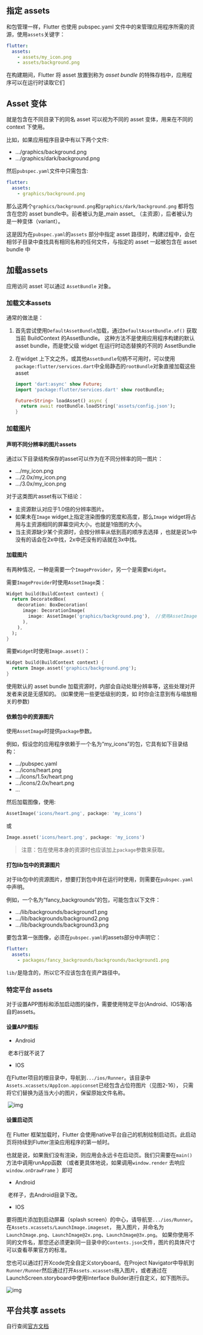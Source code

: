 ## 指定 assets

和包管理一样，Flutter 也使用 pubspec.yaml 文件中的来管理应用程序所需的资源，使用`assets`关键字：

```yaml
flutter:
  assets:
    - assets/my_icon.png
    - assets/background.png
```

在构建期间，Flutter 将 asset 放置到称为 *asset bundle* 的特殊存档中，应用程序可以在运行时读取它们

## Asset 变体

就是包含在不同目录下的同名 asset 可以视为不同的 asset 变体，用来在不同的 context 下使用。

比如，如果应用程序目录中有以下两个文件:

- …/graphics/background.png
- …/graphics/dark/background.png

然后`pubspec.yaml`文件中只需包含:

```yaml
flutter:
  assets:
    - graphics/background.png
```

那么这两个`graphics/background.png`和`graphics/dark/background.png` 都将包含在您的 asset bundle中。前者被认为是_main asset_ （主资源），后者被认为是一种变体（variant）。

这是因为在`pubspec.yaml`的`assets` 部分中指定 asset 路径时，构建过程中，会在相邻子目录中查找具有相同名称的任何文件，与指定的 asset 一起被包含在 asset bundle 中

## 加载assets

应用访问 asset 可以通过 `AssetBundle` 对象。

### 加载文本assets

通常的做法是：

1. 首先尝试使用`DefaultAssetBundle`加载，通过`DefaultAssetBundle.of()` 获取当前 BuildContext 的AssetBundle。 这种方法不是使用应用程序构建的默认 asset bundle，而是使父级 widget 在运行时动态替换的不同的 AssetBundle

1. 在widget 上下文之外，或其他`AssetBundle`句柄不可用时，可以使用`package:flutter/services.dart`中全局静态的`rootBundle`对象直接加载这些 asset

   ```dart
   import 'dart:async' show Future;
   import 'package:flutter/services.dart' show rootBundle;
   
   Future<String> loadAsset() async {
     return await rootBundle.loadString('assets/config.json');
   }
   ```

### 加载图片

#### 声明不同分辨率的图片assets

通过以下目录结构保存的asset可以作为在不同分辨率的同一图片：

- …/my_icon.png
- …/2.0x/my_icon.png
- …/3.0x/my_icon.png

对于这类图片asset有以下结论：

- 主资源默认对应于1.0倍的分辨率图片。
- 如果未在`Image` widget上指定渲染图像的宽度和高度，那么`Image` widget将占用与主资源相同的屏幕空间大小，也就是1倍图的大小。
- 当主资源缺少某个资源时，会按分辨率从低到高的顺序去选择 ，也就是说1x中没有的话会在2x中找，2x中还没有的话就在3x中找。

#### 加载图片

有两种情况，一种是需要一个`ImageProvider`，另一个是需要`Widget`。

需要`ImageProvider`时使用`AssetImage`类：

```dart
Widget build(BuildContext context) {
  return DecoratedBox(
    decoration: BoxDecoration(
      image: DecorationImage(
        image: AssetImage('graphics/background.png'),  //使用AssetImage加载图片
      ),
    ),
  );
}
```

需要`Widget`时使用`Image.asset()`：

```dart
Widget build(BuildContext context) {
  return Image.asset('graphics/background.png');
}
```

使用默认的 asset bundle 加载资源时，内部会自动处理分辨率等，这些处理对开发者来说是无感知的。 (如果使用一些更低级别的类，如 时你会注意到有与缩放相关的参数)

#### 依赖包中的资源图片

使用`AssetImage`时提供`package`参数。

例如，假设您的应用程序依赖于一个名为“my_icons”的包，它具有如下目录结构：

- …/pubspec.yaml
- …/icons/heart.png
- …/icons/1.5x/heart.png
- …/icons/2.0x/heart.png
- …

然后加载图像，使用:

```dart
AssetImage('icons/heart.png', package: 'my_icons')
```

或

```dart
Image.asset('icons/heart.png', package: 'my_icons')
```

> 注意：包在使用本身的资源时也应该加上`package`参数来获取。

#### 打包lib包中的资源图片

对于lib包中的资源图片，想要打到包中并在运行时使用，则需要在`pubspec.yaml`中声明。

例如，一个名为“fancy_backgrounds”的包，可能包含以下文件：

- …/lib/backgrounds/background1.png
- …/lib/backgrounds/background2.png
- …/lib/backgrounds/background3.png

要包含第一张图像，必须在`pubspec.yaml`的assets部分中声明它：

```yaml
flutter:
  assets:
    - packages/fancy_backgrounds/backgrounds/background1.png
```

`lib/`是隐含的，所以它不应该包含在资产路径中。

### 特定平台 assets

对于设置APP图标和添加启动图的操作，需要使用特定平台(Android、IOS等)各自的assets。

#### 设置APP图标

- Android

​	老本行就不说了

- IOS

​	在Flutter项目的根目录中，导航到`.../ios/Runner`。该目录中`Assets.xcassets/AppIcon.appiconset`已经包含占位符图片（见图2-16）， 只需将它们替换为适当大小的图片，保留原始文件名称。

​	![img](../../pictures/2-16.0a86cf44.png)

#### 设置启动页

在 Flutter 框架加载时，Flutter 会使用native平台自己的机制绘制启动页。此启动页将持续到Flutter渲染应用程序的第一帧时。

也就是说，如果我们没有渲染，则应用会永远卡在启动页。我们只需要在`main()`方法中调用runApp函数 （或者更具体地说，如果调用`window.render` 去响应`window.onDrawFrame` ）即可

- Android

​	老样子，去Android目录下改。

- IOS

要将图片添加到启动屏幕（splash screen）的中心，请导航至`.../ios/Runner`。在`Assets.xcassets/LaunchImage.imageset`， 拖入图片，并命名为`LaunchImage.png`、`LaunchImage@2x.png`、`LaunchImage@3x.png`。 如果你使用不同的文件名，那您还必须更新同一目录中的`Contents.json`文件，图片的具体尺寸可以查看苹果官方的标准。

您也可以通过打开Xcode完全自定义storyboard。在Project Navigator中导航到`Runner/Runner`然后通过打开`Assets.xcassets`拖入图片，或者通过在LaunchScreen.storyboard中使用Interface Builder进行自定义，如下图所示。

![img](../../pictures/2-18.9f54d13a.png)

## 平台共享 assets

自行查阅[官方文档](https://flutter.cn/docs/development/ui/assets-and-images#sharing-assets-with-the-underlying-platform)